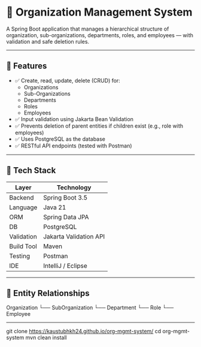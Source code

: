 # 🏢 Organization Management System

A Spring Boot application that manages a hierarchical structure of organization, sub-organizations, departments, roles, and employees — with validation and safe deletion rules.

---

## 📁 Features

- ✅ Create, read, update, delete (CRUD) for:
    - Organizations
    - Sub-Organizations
    - Departments
    - Roles
    - Employees
- ✅ Input validation using Jakarta Bean Validation
- ✅ Prevents deletion of parent entities if children exist (e.g., role with employees)
- ✅ Uses PostgreSQL as the database
- ✅ RESTful API endpoints (tested with Postman)

---

## 🚀 Tech Stack

| Layer      | Technology            |
|------------|------------------------|
| Backend    | Spring Boot 3.5        |
| Language   | Java 21                |
| ORM        | Spring Data JPA        |
| DB         | PostgreSQL             |
| Validation | Jakarta Validation API |
| Build Tool | Maven                  |
| Testing    | Postman                |
| IDE        | IntelliJ / Eclipse     |

---

## 🧱 Entity Relationships

Organization
 └── SubOrganization
  └── Department
   └── Role
    └── Employee


---

git clone https://kaustubhkh24.github.io/org-mgmt-system/
cd org-mgmt-system
mvn clean install



